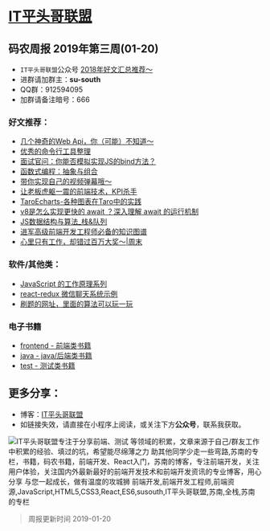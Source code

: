 
# [IT平头哥联盟](https://susouth.com/ "@IT·平头哥联盟，码农书籍，苏南的专栏")

##  码农周报 2019年第三周(01-20)

+ `IT平头哥联盟`公众号 [2018年好文汇总推荐～](https://mp.weixin.qq.com/s/-BA4X3ScSSpsZRrUCyTuBw)
+ 进群请加群主：**su-south**
+ QQ群：912594095 
+ 加群请备注暗号：666 

### 好文推荐：
+ [几个神奇的Web Api，你（可能）不知道～](https://mp.weixin.qq.com/s/VdwLtAfZzSQxXW-qw7FXBA)
+ [优秀的命令行工具整理](http://t.cn/EqkZje2)
+ [面试官问：你能否模拟实现JS的bind方法？](https://mp.weixin.qq.com/s/iA5kx2LuLX05H4c6beSmNg)
+ [函数式编程：抽象与组合](https://mp.weixin.qq.com/s/AE5b4jKvhBsZsg3ucEu9AA)
+ [带你实现自己的视频弹幕哦～](https://mp.weixin.qq.com/s/TK9RyrxqspFCJ40nSSGQZA)
+ [让老板虎躯一震的前端技术，KPI杀手](http://t.cn/EqkALG6)
+ [TaroEcharts-各种图表在Taro中的实践](http://t.cn/EqkAWP0)
+ [v8是怎么实现更快的 await ？深入理解 await 的运行机制](https://zhuanlan.zhihu.com/p/53944576)
+ [JS数据结构与算法_栈&队列](https://segmentfault.com/a/1190000017905515)
+ [进军高级前端开发工程师必备的知识图谱](https://segmentfault.com/a/1190000017849026)
+ [心里只有工作，却错过百万大奖～|周末](https://mp.weixin.qq.com/s/NxZ0zVRz_WyTGl7oD9S_hw)




### 软件/其他类：
+ [JavaScript 的工作原理系列](https://github.com/Troland/how-javascript-works)
+ [react-redux 微信聊天系统示例](https://github.com/meibin08/react-redux-chat)
+ [刷题的网址，里面的算法可以玩一玩](https://leetcode-cn.com/problemset/all/)


### 电子书籍
+ [frontend - 前端类书籍](../frontend "前端类电子书籍整理")
+ [java - java/后端类书籍](../java "java或后端开发人员电子书籍整理")
+ [test - 测试类书籍](../test "测试人员电子书籍整理")

## 更多分享：
+ 博客：[IT平头哥联盟](https://susouth.com "IT平头哥联盟")
+ 如链接失效，请直接在小程序上阅读，或关注下方**公众号**，联系我获取。

![IT平头哥联盟专注于分享前端、测试 等领域的积累，文章来源于自己/群友工作中积累的经验、填过的坑，希望能尽绵薄之力 助其他同学少走一些弯路,苏南的专栏，书籍，码农书籍，前端开发、React入门，苏南的博客，专注前端开发，关注用户体验，关注国内外最新最好的前端开发技术和前端开发资讯的专业博客，用心分享 与您一起成长，做有温度的攻城狮 前端开发,前端开发工程师,前端资源,JavaScript,HTML5,CSS3,React,ES6,susouth,IT平头哥联盟,苏南,全栈,苏南的专栏](https://user-images.githubusercontent.com/18324563/49295841-ae197600-f4f1-11e8-80c9-53ee54ee1f86.png "IT平头哥联盟")

> 周报更新时间 2019-01-20


